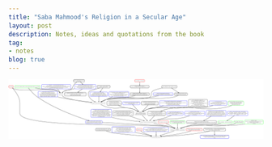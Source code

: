 ```yaml
---
title: "Saba Mahmood's Religion in a Secular Age"
layout: post
description: Notes, ideas and quotations from the book
tag:
- notes
blog: true
---
```


![Saba Mahmood](/assets/images/2021-05-28-mahmood-secularism.png)
